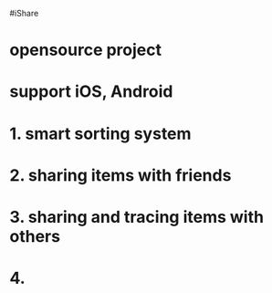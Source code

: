 #iShare

#
# opensource project
#

#
# support iOS, Android
#

#
# 1. smart sorting system
# 2. sharing items with friends
# 3. sharing and tracing items with others
# 4. 
#


